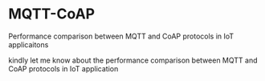 # MQTT-CoAP
Performance comparison between MQTT and CoAP protocols in IoT applicaitons 

kindly let me know  about the performance comparison between MQTT and CoAP protocols in IoT application
